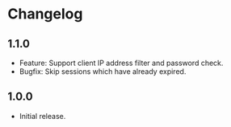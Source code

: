 # Changelog

## 1.1.0

* Feature: Support client IP address filter and password check.
* Bugfix: Skip sessions which have already expired.

## 1.0.0

* Initial release.